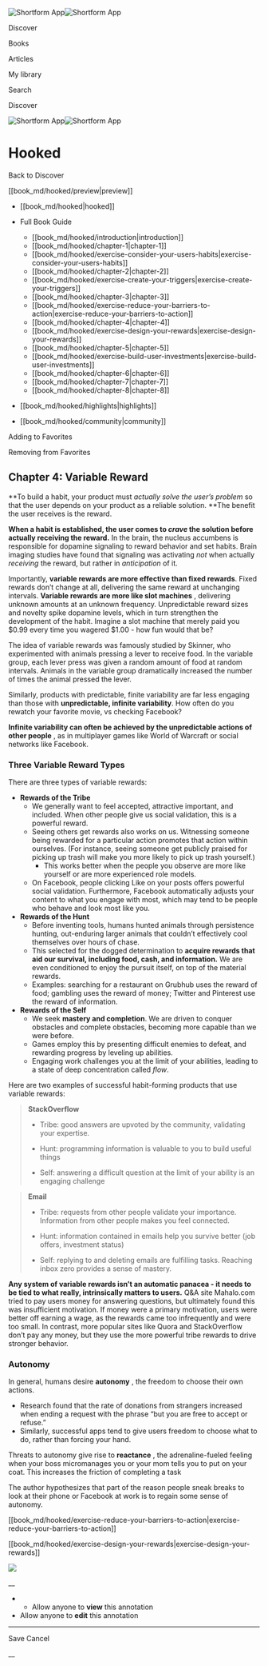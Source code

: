 ![Shortform App](/img/logo.36a2399e.svg)![Shortform App](/img/logo-dark.70c1b072.svg)

Discover

Books

Articles

My library

Search

Discover

![Shortform App](/img/logo.36a2399e.svg)![Shortform App](/img/logo-dark.70c1b072.svg)

# Hooked

Back to Discover

[[book_md/hooked/preview|preview]]

  * [[book_md/hooked|hooked]]
  * Full Book Guide

    * [[book_md/hooked/introduction|introduction]]
    * [[book_md/hooked/chapter-1|chapter-1]]
    * [[book_md/hooked/exercise-consider-your-users-habits|exercise-consider-your-users-habits]]
    * [[book_md/hooked/chapter-2|chapter-2]]
    * [[book_md/hooked/exercise-create-your-triggers|exercise-create-your-triggers]]
    * [[book_md/hooked/chapter-3|chapter-3]]
    * [[book_md/hooked/exercise-reduce-your-barriers-to-action|exercise-reduce-your-barriers-to-action]]
    * [[book_md/hooked/chapter-4|chapter-4]]
    * [[book_md/hooked/exercise-design-your-rewards|exercise-design-your-rewards]]
    * [[book_md/hooked/chapter-5|chapter-5]]
    * [[book_md/hooked/exercise-build-user-investments|exercise-build-user-investments]]
    * [[book_md/hooked/chapter-6|chapter-6]]
    * [[book_md/hooked/chapter-7|chapter-7]]
    * [[book_md/hooked/chapter-8|chapter-8]]
  * [[book_md/hooked/highlights|highlights]]
  * [[book_md/hooked/community|community]]



Adding to Favorites 

Removing from Favorites 

## Chapter 4: Variable Reward

**To build a habit, your product must _actually solve the user’s problem_ so that the user depends on your product as a reliable solution. **The benefit the user receives is the reward.

**When a habit is established, the user comes to _crave_ the solution before actually receiving the reward.** In the brain, the nucleus accumbens is responsible for dopamine signaling to reward behavior and set habits. Brain imaging studies have found that signaling was activating _not_ when actually _receiving_ the reward, but rather in _anticipation_ of it.

Importantly, **variable rewards are more effective than fixed rewards**. Fixed rewards don’t change at all, delivering the same reward at unchanging intervals. **Variable rewards are more like slot machines** , delivering unknown amounts at an unknown frequency. Unpredictable reward sizes and novelty spike dopamine levels, which in turn strengthen the development of the habit. Imagine a slot machine that merely paid you $0.99 every time you wagered $1.00 - how fun would that be?

The idea of variable rewards was famously studied by Skinner, who experimented with animals pressing a lever to receive food. In the variable group, each lever press was given a random amount of food at random intervals. Animals in the variable group dramatically increased the number of times the animal pressed the lever.

Similarly, products with predictable, finite variability are far less engaging than those with **unpredictable, infinite variability**. How often do you rewatch your favorite movie, vs checking Facebook?

**Infinite variability can often be achieved by the unpredictable actions of other people** , as in multiplayer games like World of Warcraft or social networks like Facebook.

### Three Variable Reward Types

There are three types of variable rewards:

  * **Rewards of the Tribe**
    * We generally want to feel accepted, attractive important, and included. When other people give us social validation, this is a powerful reward.
    * Seeing others get rewards also works on us. Witnessing someone being rewarded for a particular action promotes that action within ourselves. (For instance, seeing someone get publicly praised for picking up trash will make you more likely to pick up trash yourself.)
      * This works better when the people you observe are more like yourself or are more experienced role models.
    * On Facebook, people clicking Like on your posts offers powerful social validation. Furthermore, Facebook automatically adjusts your content to what you engage with most, which may tend to be people who behave and look most like you.
  * **Rewards of the Hunt**
    * Before inventing tools, humans hunted animals through persistence hunting, out-enduring larger animals that couldn’t effectively cool themselves over hours of chase.
    * This selected for the dogged determination to **acquire rewards that aid our survival, including food, cash, and information.** We are even conditioned to enjoy the pursuit itself, on top of the material rewards.
    * Examples: searching for a restaurant on Grubhub uses the reward of food; gambling uses the reward of money; Twitter and Pinterest use the reward of information.
  * **Rewards of the Self**
    * We seek **mastery and completion**. We are driven to conquer obstacles and complete obstacles, becoming more capable than we were before.
    * Games employ this by presenting difficult enemies to defeat, and rewarding progress by leveling up abilities.
    * Engaging work challenges you at the limit of your abilities, leading to a state of deep concentration called _flow_.



Here are two examples of successful habit-forming products that use variable rewards:

> **StackOverflow**
> 
>   * Tribe: good answers are upvoted by the community, validating your expertise.
> 
>   * Hunt: programming information is valuable to you to build useful things
> 
>   * Self: answering a difficult question at the limit of your ability is an engaging challenge
> 
> 

> 
> **Email**
> 
>   * Tribe: requests from other people validate your importance. Information from other people makes you feel connected.
> 
>   * Hunt: information contained in emails help you survive better (job offers, investment status)
> 
>   * Self: replying to and deleting emails are fulfilling tasks. Reaching inbox zero provides a sense of mastery.
> 
> 


**Any system of variable rewards isn’t an automatic panacea - it needs to be tied to what really, intrinsically matters to users.** Q&A site Mahalo.com tried to pay users money for answering questions, but ultimately found this was insufficient motivation. If money were a primary motivation, users were better off earning a wage, as the rewards came too infrequently and were too small. In contrast, more popular sites like Quora and StackOverflow don’t pay any money, but they use the more powerful tribe rewards to drive stronger behavior.

### Autonomy

In general, humans desire **autonomy** , the freedom to choose their own actions.

  * Research found that the rate of donations from strangers increased when ending a request with the phrase “but you are free to accept or refuse.” 
  * Similarly, successful apps tend to give users freedom to choose what to do, rather than forcing your hand.



Threats to autonomy give rise to **reactance** , the adrenaline-fueled feeling when your boss micromanages you or your mom tells you to put on your coat. This increases the friction of completing a task

The author hypothesizes that part of the reason people sneak breaks to look at their phone or Facebook at work is to regain some sense of autonomy.

[[book_md/hooked/exercise-reduce-your-barriers-to-action|exercise-reduce-your-barriers-to-action]]

[[book_md/hooked/exercise-design-your-rewards|exercise-design-your-rewards]]

![](https://bat.bing.com/action/0?ti=56018282&Ver=2&mid=d1c8d345-fc94-48a6-8833-5b2fb1c7bca3&sid=49fff5b0636c11eeb9c611038afc8668&vid=4a005010636c11ee80c703d4c4a7acd5&vids=0&msclkid=N&pi=0&lg=en-US&sw=800&sh=600&sc=24&nwd=1&tl=Shortform%20%7C%20Book&p=https%3A%2F%2Fwww.shortform.com%2Fapp%2Fbook%2Fhooked%2Fchapter-4&r=&lt=472&evt=pageLoad&sv=1&rn=317314)

__

  *   * Allow anyone to **view** this annotation
  * Allow anyone to **edit** this annotation



* * *

Save Cancel

__



